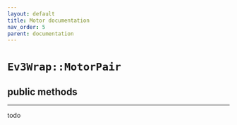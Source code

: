 ```yaml
---
layout: default
title: Motor documentation
nav_order: 5
parent: documentation
---
```


# `Ev3Wrap::MotorPair`
## public methods
---
todo